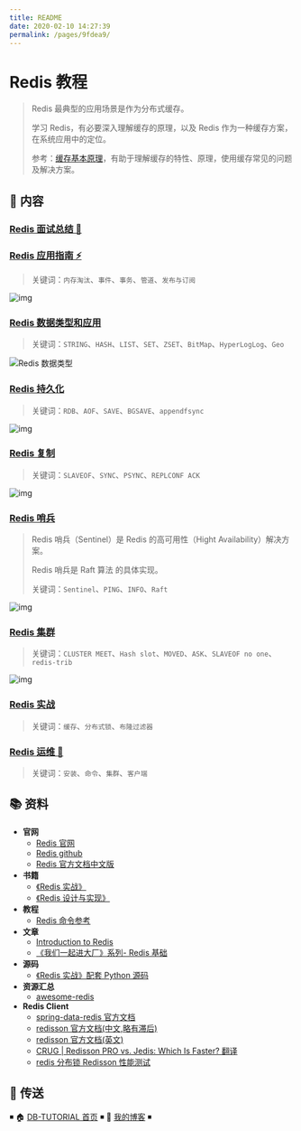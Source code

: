 ```yaml
---
title: README
date: 2020-02-10 14:27:39
permalink: /pages/9fdea9/
---
```


# Redis 教程

> Redis 最典型的应用场景是作为分布式缓存。
>
> 学习 Redis，有必要深入理解缓存的原理，以及 Redis 作为一种缓存方案，在系统应用中的定位。
>
> 参考：[缓存基本原理](https://dunwu.github.io/design/distributed/分布式缓存.html)，有助于理解缓存的特性、原理，使用缓存常见的问题及解决方案。

## 📖 内容

### [Redis 面试总结 💯](01.Redis面试总结.md)

### [Redis 应用指南 ⚡](02.Redis应用指南.md)

> 关键词：`内存淘汰`、`事件`、`事务`、`管道`、`发布与订阅`

![img](https://raw.githubusercontent.com/dunwu/images/dev/snap/20200713105627.png)

### [Redis 数据类型和应用](03.Redis数据类型和应用.md)

> 关键词：`STRING`、`HASH`、`LIST`、`SET`、`ZSET`、`BitMap`、`HyperLogLog`、`Geo`

![Redis 数据类型](https://raw.githubusercontent.com/dunwu/images/dev/snap/20200226113813.png)

### [Redis 持久化](04.Redis持久化.md)

> 关键词：`RDB`、`AOF`、`SAVE`、`BGSAVE`、`appendfsync`

![img](https://raw.githubusercontent.com/dunwu/images/dev/snap/20200224214047.png)

### [Redis 复制](05.Redis复制.md)

> 关键词：`SLAVEOF`、`SYNC`、`PSYNC`、`REPLCONF ACK`

![img](https://raw.githubusercontent.com/dunwu/images/dev/snap/20200712182603.png)

### [Redis 哨兵](06.Redis哨兵.md)

> Redis 哨兵（Sentinel）是 Redis 的高可用性（Hight Availability）解决方案。
>
> Redis 哨兵是 Raft 算法 的具体实现。
>
> 关键词：`Sentinel`、`PING`、`INFO`、`Raft`

![img](https://raw.githubusercontent.com/dunwu/images/dev/snap/20200713072747.png)

### [Redis 集群](07.Redis集群.md)

> 关键词：`CLUSTER MEET`、`Hash slot`、`MOVED`、`ASK`、`SLAVEOF no one`、`redis-trib`

![img](https://raw.githubusercontent.com/dunwu/images/dev/snap/20200713100613.png)

### [Redis 实战](08.Redis实战.md)

> 关键词：`缓存`、`分布式锁`、`布隆过滤器`

### [Redis 运维 🔨](20.Redis运维.md)

> 关键词：`安装`、`命令`、`集群`、`客户端`

## 📚 资料

- **官网**
  - [Redis 官网](https://redis.io/)
  - [Redis github](https://github.com/antirez/redis)
  - [Redis 官方文档中文版](http://redis.cn/)
- **书籍**
  - [《Redis 实战》](https://item.jd.com/11791607.html)
  - [《Redis 设计与实现》](https://item.jd.com/11486101.html)
- **教程**
  - [Redis 命令参考](http://redisdoc.com/)
- **文章**
  - [Introduction to Redis](https://www.slideshare.net/dvirsky/introduction-to-redis)
  - [《我们一起进大厂》系列- Redis 基础](https://juejin.im/post/5db66ed9e51d452a2f15d833)
- **源码**
  - [《Redis 实战》配套 Python 源码](https://github.com/josiahcarlson/redis-in-action)
- **资源汇总**
  - [awesome-redis](https://github.com/JamzyWang/awesome-redis)
- **Redis Client**
  - [spring-data-redis 官方文档](https://docs.spring.io/spring-data/redis/docs/1.8.13.RELEASE/reference/html/)
  - [redisson 官方文档(中文,略有滞后)](https://github.com/redisson/redisson/wiki/%E7%9B%AE%E5%BD%95)
  - [redisson 官方文档(英文)](https://github.com/redisson/redisson/wiki/Table-of-Content)
  - [CRUG | Redisson PRO vs. Jedis: Which Is Faster? 翻译](https://www.jianshu.com/p/82f0d5abb002)
  - [redis 分布锁 Redisson 性能测试](https://blog.csdn.net/everlasting_188/article/details/51073505)

## 🚪 传送

◾ 🏠 [DB-TUTORIAL 首页](https://github.com/dunwu/db-tutorial) ◾ 🎯 [我的博客](https://github.com/dunwu/blog) ◾
